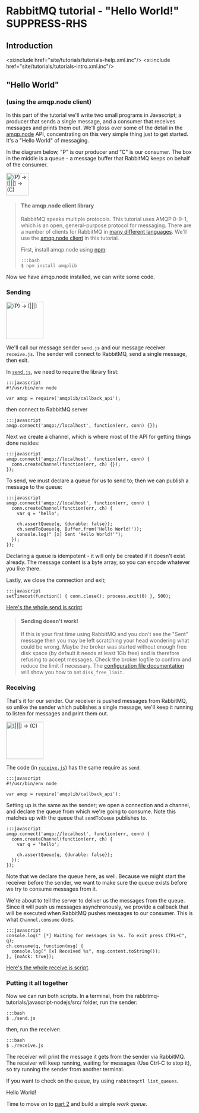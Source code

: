 <!--
Copyright (c) 2007-2016 Pivotal Software, Inc.

All rights reserved. This program and the accompanying materials
are made available under the terms of the under the Apache License, 
Version 2.0 (the "License”); you may not use this file except in compliance 
with the License. You may obtain a copy of the License at

http://www.apache.org/licenses/LICENSE-2.0

Unless required by applicable law or agreed to in writing, software
distributed under the License is distributed on an "AS IS" BASIS,
WITHOUT WARRANTIES OR CONDITIONS OF ANY KIND, either express or implied.
See the License for the specific language governing permissions and
limitations under the License.
-->
# RabbitMQ tutorial - "Hello World!" SUPPRESS-RHS

## Introduction

<xi:include href="site/tutorials/tutorials-help.xml.inc"/>
<xi:include href="site/tutorials/tutorials-intro.xml.inc"/>

## "Hello World"
### (using the amqp.node client)

In this part of the tutorial we'll write two small programs in Javascript; a
producer that sends a single message, and a consumer that receives
messages and prints them out.  We'll gloss over some of the detail in
the [amqp.node](http://www.squaremobius.net/amqp.node/) API, concentrating on this very simple thing just to get
started. It's a "Hello World" of messaging.

In the diagram below, "P" is our producer and "C" is our consumer. The
box in the middle is a queue - a message buffer that RabbitMQ keeps
on behalf of the consumer.

<div class="diagram">
  <img src="/img/tutorials/python-one.png" alt="(P) -> [|||] -> (C)" height="60" />
</div>

> #### The amqp.node client library
> RabbitMQ speaks multiple protocols. This tutorial uses AMQP 0-9-1, which is an open,
> general-purpose protocol for messaging. There are a number of clients
> for RabbitMQ in [many different
> languages](http://rabbitmq.com/devtools.html). We'll
> use the [amqp.node client](http://www.squaremobius.net/amqp.node/) in this tutorial.
>
> First, install amqp.node using [npm](https://www.npmjs.com):
>
>     :::bash
>     $ npm install amqplib
>

Now we have amqp.node installed, we can write some
code.

### Sending

<div class="diagram">
  <img src="/img/tutorials/sending.png" alt="(P) -> [|||]" height="100" />
</div>

We'll call our message sender `send.js` and our message receiver
`receive.js`.  The sender will connect to RabbitMQ, send a single message,
then exit.

In
[`send.js`](https://github.com/rabbitmq/rabbitmq-tutorials/blob/master/javascript-nodejs/src/send.js),
we need to require the library first:

    :::javascript
    #!/usr/bin/env node

    var amqp = require('amqplib/callback_api');

then connect to RabbitMQ server

    :::javascript
    amqp.connect('amqp://localhost', function(err, conn) {});

Next we create a channel, which is where most of the API for getting
things done resides:

    :::javascript
    amqp.connect('amqp://localhost', function(err, conn) {
      conn.createChannel(function(err, ch) {});
    });

To send, we must declare a queue for us to send to; then we can publish a message
to the queue:

    :::javascript
    amqp.connect('amqp://localhost', function(err, conn) {
      conn.createChannel(function(err, ch) {
        var q = 'hello';

        ch.assertQueue(q, {durable: false});
        ch.sendToQueue(q, Buffer.from('Hello World!'));
        console.log(" [x] Sent 'Hello World!'");
      });
    });

Declaring a queue is idempotent - it will only be created if it doesn't
exist already. The message content is a byte array, so you can encode
whatever you like there.

Lastly, we close the connection and exit;

    :::javascript
    setTimeout(function() { conn.close(); process.exit(0) }, 500);

[Here's the whole send.js script](https://github.com/rabbitmq/rabbitmq-tutorials/blob/master/javascript-nodejs/src/send.js).

> #### Sending doesn't work!
>
> If this is your first time using RabbitMQ and you don't see the "Sent"
> message then you may be left scratching your head wondering what could
> be wrong. Maybe the broker was started without enough free disk space
> (by default it needs at least 1Gb free) and is therefore refusing to
> accept messages. Check the broker logfile to confirm and reduce the
> limit if necessary. The <a
> href="http://www.rabbitmq.com/configure.html#config-items">configuration
> file documentation</a> will show you how to set <code>disk_free_limit</code>.


### Receiving

That's it for our sender.  Our receiver is pushed messages from
RabbitMQ, so unlike the sender which publishes a single message, we'll
keep it running to listen for messages and print them out.

<div class="diagram">
  <img src="/img/tutorials/receiving.png" alt="[|||] -> (C)" height="100" />
</div>

The code (in [`receive.js`](https://github.com/rabbitmq/rabbitmq-tutorials/blob/master/javascript-nodejs/src/receive.js)) has the same require as `send`:

    :::javascript
    #!/usr/bin/env node

    var amqp = require('amqplib/callback_api');


Setting up is the same as the sender; we open a connection and a
channel, and declare the queue from which we're going to consume.
Note this matches up with the queue that `sendToQueue` publishes to.

    :::javascript
    amqp.connect('amqp://localhost', function(err, conn) {
      conn.createChannel(function(err, ch) {
        var q = 'hello';
    
        ch.assertQueue(q, {durable: false});
      });
    });


Note that we declare the queue here, as well. Because we might start
the receiver before the sender, we want to make sure the queue exists
before we try to consume messages from it.

We're about to tell the server to deliver us the messages from the
queue. Since it will push us messages asynchronously, we provide a
callback that will be executed when RabbitMQ pushes messages to
our consumer. This is what `Channel.consume` does.

    :::javascript
    console.log(" [*] Waiting for messages in %s. To exit press CTRL+C", q);
    ch.consume(q, function(msg) {
      console.log(" [x] Received %s", msg.content.toString());
    }, {noAck: true});

[Here's the whole receive.js script](https://github.com/rabbitmq/rabbitmq-tutorials/blob/master/javascript-nodejs/src/receive.js).

### Putting it all together

Now we can run both scripts. In a terminal, from the rabbitmq-tutorials/javascript-nodejs/src/ folder, run the sender:

    :::bash
    $ ./send.js

then, run the receiver:

    :::bash
    $ ./receive.js

The receiver will print the message it gets from the sender via
RabbitMQ. The receiver will keep running, waiting for messages (Use Ctrl-C to stop it), so try running
the sender from another terminal.

If you want to check on the queue, try using `rabbitmqctl list_queues`.

Hello World!

Time to move on to [part 2](tutorial-two-javascript.html) and build a simple _work queue_.

